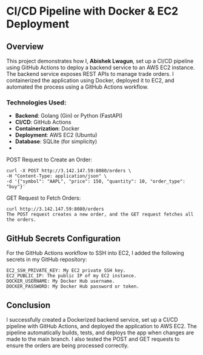 # CI/CD Pipeline with Docker & EC2 Deployment

## Overview
This project demonstrates how I, **Abishek Lwagun**, set up a CI/CD pipeline using GitHub Actions to deploy a backend service to an AWS EC2 instance. The backend service exposes REST APIs to manage trade orders. I containerized the application using Docker, deployed it to EC2, and automated the process using a GitHub Actions workflow.

### Technologies Used:
- **Backend**: Golang (Gin) or Python (FastAPI)
- **CI/CD**: GitHub Actions
- **Containerization**: Docker
- **Deployment**: AWS EC2 (Ubuntu)
- **Database**: SQLite (for simplicity)
- 
POST Request to Create an Order:
```
curl -X POST http://3.142.147.59:8080/orders \
-H "Content-Type: application/json" \
-d '{"symbol": "AAPL", "price": 150, "quantity": 10, "order_type": "buy"}'

```
GET Request to Fetch Orders:
```
curl http://3.142.147.59:8080/orders
The POST request creates a new order, and the GET request fetches all the orders.
```

## GitHub Secrets Configuration
For the GitHub Actions workflow to SSH into EC2, I added the following secrets in my GitHub repository:
```
EC2_SSH_PRIVATE_KEY: My EC2 private SSH key.
EC2_PUBLIC_IP: The public IP of my EC2 instance.
DOCKER_USERNAME: My Docker Hub username.
DOCKER_PASSWORD: My Docker Hub password or token.
```
## Conclusion
I successfully created a Dockerized backend service, set up a CI/CD pipeline with GitHub Actions, and deployed the application to AWS EC2. The pipeline automatically builds, tests, and deploys the app when changes are made to the main branch. I also tested the POST and GET requests to ensure the orders are being processed correctly.
